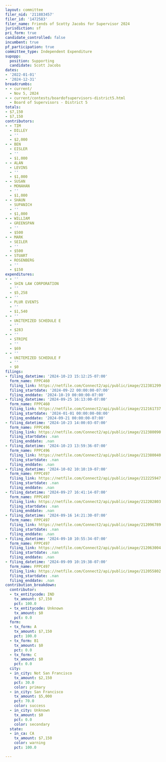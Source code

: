 ```yaml
---
layout: committee
filer_nid: '211883457'
filer_id: '1472583'
filer_name: Friends of Scotty Jacobs for Supervisor 2024
jurisdiction: sf
pri_form: true
candidate_controlled: false
incumbent: true
pf_participation: true
committee_type: Independent Expenditure
supopp:
  position: Supporting
  candidate: Scott Jacobs
dates:
- '2022-01-01'
- '2024-12-31'
breadcrumbs:
- - current/
  - Nov 5, 2024
- - current/contests/boardofsupervisors-district5.html
  - Board of Supervisors - District 5
totals:
- $7,150
- $7,150
contributors:
- - TIM
  - DILLEY
  - ''
  - $2,000
- - BEN
  - EISLER
  - ''
  - $1,000
- - ALAN
  - LEVINS
  - ''
  - $1,000
- - SUSAN
  - MONAHAN
  - ''
  - $1,000
- - SHAUN
  - SUPANICH
  - ''
  - $1,000
- - WILLIAM
  - GREENSPAN
  - ''
  - $500
- - MARK
  - SEILER
  - ''
  - $500
- - STUART
  - ROSENBERG
  - ''
  - $150
expenditures:
- - ''
  - SHIN LAW CORPORATION
  - ''
  - $5,258
- - ''
  - PLUR EVENTS
  - ''
  - $1,540
- - ''
  - UNITEMIZED SCHEDULE E
  - ''
  - $283
- - ''
  - STRIPE
  - ''
  - $69
- - ''
  - UNITEMIZED SCHEDULE F
  - ''
  - $0
filings:
- filing_datetime: '2024-10-23 15:12:25-07:00'
  form_name: FPPC460
  filing_link: https://netfile.com/Connect2/api/public/image/212381299
  filing_startdate: '2024-09-22 00:00:00-07:00'
  filing_enddate: '2024-10-19 00:00:00-07:00'
- filing_datetime: '2024-09-25 16:13:00-07:00'
  form_name: FPPC460
  filing_link: https://netfile.com/Connect2/api/public/image/212161737
  filing_startdate: '2024-01-01 00:00:00-08:00'
  filing_enddate: '2024-09-21 00:00:00-07:00'
- filing_datetime: '2024-10-23 14:00:03-07:00'
  form_name: FPPC496
  filing_link: https://netfile.com/Connect2/api/public/image/212380090
  filing_startdate: .nan
  filing_enddate: .nan
- filing_datetime: '2024-10-23 13:59:36-07:00'
  form_name: FPPC496
  filing_link: https://netfile.com/Connect2/api/public/image/212380040
  filing_startdate: .nan
  filing_enddate: .nan
- filing_datetime: '2024-10-02 10:10:19-07:00'
  form_name: FPPC497
  filing_link: https://netfile.com/Connect2/api/public/image/212225947
  filing_startdate: .nan
  filing_enddate: .nan
- filing_datetime: '2024-09-27 16:41:14-07:00'
  form_name: FPPC497
  filing_link: https://netfile.com/Connect2/api/public/image/212202803
  filing_startdate: .nan
  filing_enddate: .nan
- filing_datetime: '2024-09-16 14:21:30-07:00'
  form_name: FPPC497
  filing_link: https://netfile.com/Connect2/api/public/image/212096789
  filing_startdate: .nan
  filing_enddate: .nan
- filing_datetime: '2024-09-10 10:55:34-07:00'
  form_name: FPPC497
  filing_link: https://netfile.com/Connect2/api/public/image/212063004
  filing_startdate: .nan
  filing_enddate: .nan
- filing_datetime: '2024-09-09 10:19:38-07:00'
  form_name: FPPC497
  filing_link: https://netfile.com/Connect2/api/public/image/212055802
  filing_startdate: .nan
  filing_enddate: .nan
contribution_breakdown:
  contributor:
  - tx_entitycode: IND
    tx_amount: $7,150
    pct: 100.0
  - tx_entitycode: Unknown
    tx_amount: $0
    pct: 0.0
  form:
  - tx_form: A
    tx_amount: $7,150
    pct: 100.0
  - tx_form: B1
    tx_amount: $0
    pct: 0.0
  - tx_form: C
    tx_amount: $0
    pct: 0.0
  city:
  - in_city: Not San Francisco
    tx_amount: $2,150
    pct: 30.0
    color: primary
  - in_city: San Francisco
    tx_amount: $5,000
    pct: 70.0
    color: success
  - in_city: Unknown
    tx_amount: $0
    pct: 0.0
    color: secondary
  state:
  - in_ca: CA
    tx_amount: $7,150
    color: warning
    pct: 100.0

---
```

